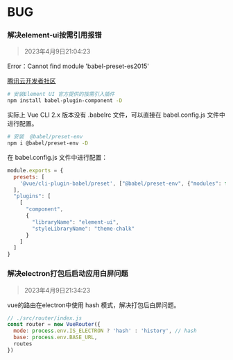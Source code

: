 # BUG

### 解决element-ui按需引用报错
> 2023年4月9日21:04:23

Error：Cannot find module 'babel-preset-es2015'

[腾讯云开发者社区](https://cloud.tencent.com/developer/article/1820418)

```bash
# 安装Element UI 官方提供的按需引入插件
npm install babel-plugin-component -D
```
实际上 Vue CLI 2.x 版本没有 .babelrc 文件，可以直接在 babel.config.js 文件中进行配置。

```bash
# 安装  @babel/preset-env
npm i @babel/preset-env -D
```
在 babel.config.js 文件中进行配置：
```js
module.exports = {
  presets: [
    '@vue/cli-plugin-babel/preset', ["@babel/preset-env", {"modules": false}]
  ],
  "plugins": [
    [
      "component",
      {
        "libraryName": "element-ui",
        "styleLibraryName": "theme-chalk"
      }
    ]
  ]
}
```

### 解决electron打包后启动应用白屏问题
> 2023年4月9日21:34:23

vue的路由在electron中使用 hash 模式，解决打包后白屏问题。

```js
// ./src/router/index.js
const router = new VueRouter({
  mode: process.env.IS_ELECTRON ? 'hash' : 'history', // hash
  base: process.env.BASE_URL,
  routes
})
```
